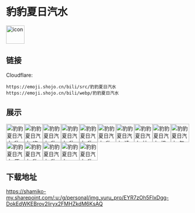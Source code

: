# 豹豹夏日汽水
<img src="https://emoji.shojo.cn/bili/src/豹豹夏日汽水/icon.png" width="50" height="50" alt="icon">

## 链接
Cloudflare:
```
https://emoji.shojo.cn/bili/src/豹豹夏日汽水
https://emoji.shojo.cn/bili/webp/豹豹夏日汽水
```
## 展示
<img src="https://emoji.shojo.cn/bili/src/豹豹夏日汽水/豹豹夏日汽水-豹内向.png" width="50" height="50" alt="豹豹夏日汽水-豹内向"><img src="https://emoji.shojo.cn/bili/src/豹豹夏日汽水/豹豹夏日汽水-吃饱饱.png" width="50" height="50" alt="豹豹夏日汽水-吃饱饱"><img src="https://emoji.shojo.cn/bili/src/豹豹夏日汽水/豹豹夏日汽水-豹可爱.png" width="50" height="50" alt="豹豹夏日汽水-豹可爱"><img src="https://emoji.shojo.cn/bili/src/豹豹夏日汽水/豹豹夏日汽水-豹抱.png" width="50" height="50" alt="豹豹夏日汽水-豹抱"><img src="https://emoji.shojo.cn/bili/src/豹豹夏日汽水/豹豹夏日汽水-豹冲.png" width="50" height="50" alt="豹豹夏日汽水-豹冲"><img src="https://emoji.shojo.cn/bili/src/豹豹夏日汽水/豹豹夏日汽水-豹跌.png" width="50" height="50" alt="豹豹夏日汽水-豹跌"><img src="https://emoji.shojo.cn/bili/src/豹豹夏日汽水/豹豹夏日汽水-请你吃冰.png" width="50" height="50" alt="豹豹夏日汽水-请你吃冰"><img src="https://emoji.shojo.cn/bili/src/豹豹夏日汽水/豹豹夏日汽水-柚你真好.png" width="50" height="50" alt="豹豹夏日汽水-柚你真好"><img src="https://emoji.shojo.cn/bili/src/豹豹夏日汽水/豹豹夏日汽水-橙心橙意.png" width="50" height="50" alt="豹豹夏日汽水-橙心橙意"><img src="https://emoji.shojo.cn/bili/src/豹豹夏日汽水/豹豹夏日汽水-气爆了.png" width="50" height="50" alt="豹豹夏日汽水-气爆了"><img src="https://emoji.shojo.cn/bili/src/豹豹夏日汽水/豹豹夏日汽水-原地豹炸.png" width="50" height="50" alt="豹豹夏日汽水-原地豹炸"><img src="https://emoji.shojo.cn/bili/src/豹豹夏日汽水/豹豹夏日汽水-豹富.png" width="50" height="50" alt="豹豹夏日汽水-豹富"><img src="https://emoji.shojo.cn/bili/src/豹豹夏日汽水/豹豹夏日汽水-豹哭.png" width="50" height="50" alt="豹豹夏日汽水-豹哭"><img src="https://emoji.shojo.cn/bili/src/豹豹夏日汽水/豹豹夏日汽水-cool.png" width="50" height="50" alt="豹豹夏日汽水-cool"><img src="https://emoji.shojo.cn/bili/src/豹豹夏日汽水/豹豹夏日汽水-豹开心.png" width="50" height="50" alt="豹豹夏日汽水-豹开心">

## 下载地址

https://shamiko-my.sharepoint.com/:u:/g/personal/img_yuru_pro/EYR7zOh5FIxDgg-DokEdWKEBrov2liryx2FMHZkdM6KsAQ
